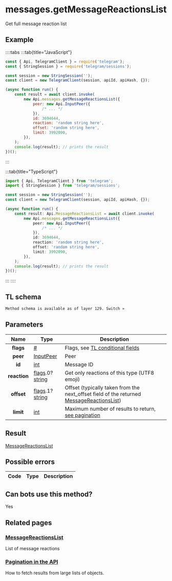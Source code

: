 # messages.getMessageReactionsList

Get full message reaction list

## Example

::::tabs
:::tab{title="JavaScript"}

```js
const { Api, TelegramClient } = require('telegram');
const { StringSession } = require('telegram/sessions');

const session = new StringSession('');
const client = new TelegramClient(session, apiId, apiHash, {});

(async function run() {
    const result = await client.invoke(
        new Api.messages.getMessageReactionsList({
            peer: new Api.InputPeer({
                /* ... */
            }),
            id: 3694644,
            reaction: 'random string here',
            offset: 'random string here',
            limit: 3992090,
        }),
    );
    console.log(result); // prints the result
})();
```

:::

:::tab{title="TypeScript"}

```ts
import { Api, TelegramClient } from 'telegram';
import { StringSession } from 'telegram/sessions';

const session = new StringSession('');
const client = new TelegramClient(session, apiId, apiHash, {});

(async function run() {
    const result: Api.MessageReactionsList = await client.invoke(
        new Api.messages.getMessageReactionsList({
            peer: new Api.InputPeer({
                /* ... */
            }),
            id: 3694644,
            reaction: 'random string here',
            offset: 'random string here',
            limit: 3992090,
        }),
    );
    console.log(result); // prints the result
})();
```

:::
::::

## TL schema

```txt
Method schema is available as of layer 129. Switch »
```

## Parameters

|     Name     | Type                                                                                                                           | Description                                                                                                                                     |
| :----------: | ------------------------------------------------------------------------------------------------------------------------------ | ----------------------------------------------------------------------------------------------------------------------------------------------- |
|  **flags**   | [#](https://core.telegram.org/type/%23)                                                                                        | Flags, see [TL conditional fields](https://core.telegram.org/mtproto/TL-combinators#conditional-fields)                                         |
|   **peer**   | [InputPeer](https://core.telegram.org/type/InputPeer)                                                                          | Peer                                                                                                                                            |
|    **id**    | [int](https://core.telegram.org/type/int)                                                                                      | Message ID                                                                                                                                      |
| **reaction** | [flags](https://core.telegram.org/mtproto/TL-combinators#conditional-fields).0?[string](https://core.telegram.org/type/string) | Get only reactions of this type (UTF8 emoji)                                                                                                    |
|  **offset**  | [flags](https://core.telegram.org/mtproto/TL-combinators#conditional-fields).1?[string](https://core.telegram.org/type/string) | Offset (typically taken from the next_offset field of the returned [MessageReactionsList](https://core.telegram.org/type/MessageReactionsList)) |
|  **limit**   | [int](https://core.telegram.org/type/int)                                                                                      | Maximum number of results to return, [see pagination](https://core.telegram.org/api/offsets)                                                    |

## Result

[MessageReactionsList](https://core.telegram.org/type/MessageReactionsList)

## Possible errors

| Code | Type | Description |
| :--: | ---- | ----------- |

## Can bots use this method?

Yes

## Related pages

### [MessageReactionsList](https://core.telegram.org/type/MessageReactionsList)

List of message reactions

### [Pagination in the API](https://core.telegram.org/api/offsets)

How to fetch results from large lists of objects.
